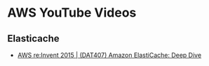 # AWS YouTube Videos 

## Elasticache

 - [AWS re:Invent 2015 | (DAT407) Amazon ElastiCache: Deep Dive](https://youtu.be/4VfIINg9DYI)

